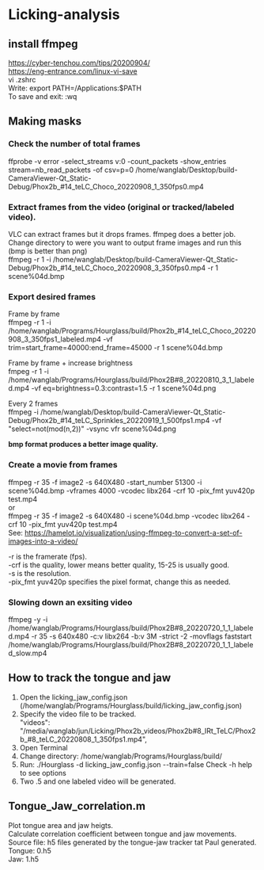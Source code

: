 # Licking-analysis

## install ffmpeg
https://cyber-tenchou.com/tips/20200904/  
https://eng-entrance.com/linux-vi-save  
vi .zshrc  
Write: export PATH=/Applications:$PATH  
To save and exit: :wq 

## Making masks

### Check the number of total frames  
ffprobe -v error -select_streams v:0 -count_packets -show_entries stream=nb_read_packets -of csv=p=0 /home/wanglab/Desktop/build-CameraViewer-Qt_Static-Debug/Phox2b_#14_teLC_Choco_20220908_1_350fps0.mp4  

### Extract frames from the video (original or tracked/labeled video).  
VLC can extract frames but it drops frames. ffmpeg does a better job.  
Change directory to were you want to output frame images and run this (bmp is better than png)  
ffmpeg -r 1 -i /home/wanglab/Desktop/build-CameraViewer-Qt_Static-Debug/Phox2b_#14_teLC_Choco_20220908_3_350fps0.mp4 -r 1 scene%04d.bmp  

### Export desired frames   
Frame by frame  
ffmpeg -r 1 -i /home/wanglab/Programs/Hourglass/build/Phox2b_#14_teLC_Choco_20220908_3_350fps1_labeled.mp4 -vf trim=start_frame=40000:end_frame=45000 -r 1 scene%04d.bmp  

Frame by frame + increase brightness  
fmpeg -r 1 -i /home/wanglab/Programs/Hourglass/build/Phox2B#8_20220810_3_1_labeled.mp4 -vf eq=brightness=0.3:contrast=1.5 -r 1 scene%04d.png  

Every 2 frames  
ffmpeg -i /home/wanglab/Desktop/build-CameraViewer-Qt_Static-Debug/Phox2b_#14_teLC_Sprinkles_20220919_1_500fps1.mp4 -vf "select=not(mod(n\,2))" -vsync vfr scene%04d.png

__bmp format produces a better image quality.__

### Create a movie from frames  
ffmpeg -r 35 -f image2 -s 640X480 -start_number 51300 -i scene%04d.bmp -vframes 4000 -vcodec libx264 -crf 10 -pix_fmt yuv420p test.mp4  
or  
ffmpeg -r 35 -f image2 -s 640X480 -i scene%04d.bmp -vcodec libx264 -crf 10 -pix_fmt yuv420p test.mp4  
See: https://hamelot.io/visualization/using-ffmpeg-to-convert-a-set-of-images-into-a-video/  

-r is the framerate (fps).  
-crf is the quality, lower means better quality, 15-25 is usually good.  
-s is the resolution.  
-pix_fmt yuv420p specifies the pixel format, change this as needed.  

### Slowing down an exsiting video  
ffmpeg -y -i /home/wanglab/Programs/Hourglass/build/Phox2B#8_20220720_1_1_labeled.mp4 -r 35 -s 640x480 -c:v libx264 -b:v 3M -strict -2 -movflags faststart /home/wanglab/Programs/Hourglass/build/Phox2B#8_20220720_1_1_labeled_slow.mp4   

 ## How to track the tongue and jaw
 1. Open the licking_jaw_config.json (/home/wanglab/Programs/Hourglass/build/licking_jaw_config.json)
 2. Specify the video file to be tracked.  
    "videos": "/media/wanglab/jun/Licking/Phox2b_videos/Phox2b#8_IRt_TeLC/Phox2b_#8_teLC_20220808_1_350fps1.mp4",   
 3. Open Terminal
 4. Change directory: /home/wanglab/Programs/Hourglass/build/  
 5. Run: ./Hourglass -d licking_jaw_config.json --train=false
    Check -h help to see options
 6. Two .5 and one labeled video will be generated. 
  
 ## Tongue_Jaw_correlation.m  
  Plot tongue area and jaw heigts.  
  Calculate correlation coefficient between tongue and jaw movements.  
  Source file: h5 files generated by the tongue-jaw tracker tat Paul generated.  
  Tongue: 0.h5   
  Jaw: 1.h5  
